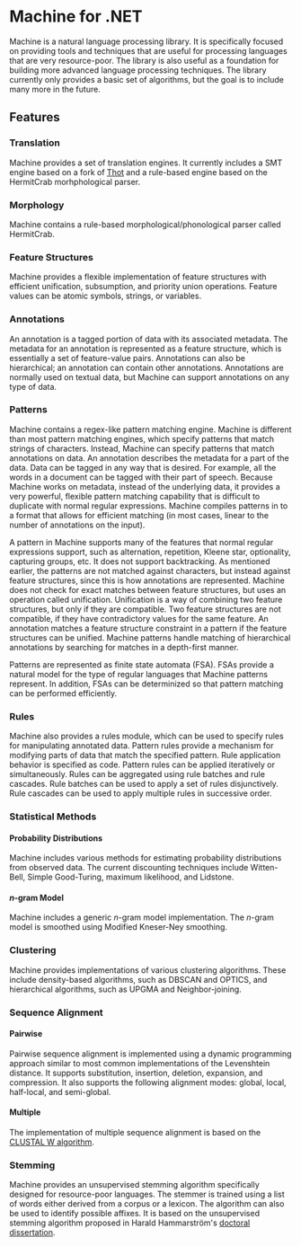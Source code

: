 # Machine for .NET
Machine is a natural language processing library. It is specifically focused on providing tools and techniques that are useful for processing languages that are very resource-poor. The library is also useful as a foundation for building more advanced language processing techniques. The library currently only provides a basic set of algorithms, but the goal is to include many more in the future.

## Features

### Translation
Machine provides a set of translation engines. It currently includes a SMT engine based on a fork of [Thot](https://github.com/sillsdev/thot) and a rule-based engine based on the HermitCrab morhphological parser.

### Morphology
Machine contains a rule-based morphological/phonological parser called HermitCrab.

### Feature Structures
Machine provides a flexible implementation of feature structures with efficient unification, subsumption, and priority union operations. Feature values can be atomic symbols, strings, or variables.

### Annotations
An annotation is a tagged portion of data with its associated metadata. The metadata for an annotation is represented as a feature structure, which is essentially a set of feature-value pairs. Annotations can also be hierarchical; an annotation can contain other annotations. Annotations are normally used on textual data, but Machine can support annotations on any type of data.

### Patterns
Machine contains a regex-like pattern matching engine. Machine is different than most pattern matching engines, which specify patterns that match strings of characters. Instead, Machine can specify patterns that match annotations on data. An annotation describes the metadata for a part of the data. Data can be tagged in any way that is desired. For example, all the words in a document can be tagged with their part of speech. Because Machine works on metadata, instead of the underlying data, it provides a very powerful, flexible pattern matching capability that is difficult to duplicate with normal regular expressions. Machine compiles patterns in to a format that allows for efficient matching (in most cases, linear to the number of annotations on the input).

A pattern in Machine supports many of the features that normal regular expressions support, such as alternation,
repetition, Kleene star, optionality, capturing groups, etc. It does not support backtracking. As mentioned earlier, the patterns are not matched against characters, but instead against feature structures, since this is how annotations are represented. Machine does not check for exact matches between feature structures, but uses an operation called unification. Unification is a way of combining two feature structures, but only if they are compatible. Two feature structures are not compatible, if they have contradictory values for the same feature. An annotation matches a feature structure constraint in a pattern if the feature structures can be unified. Machine patterns handle matching of hierarchical annotations by searching for matches in a depth-first manner.

Patterns are represented as finite state automata (FSA). FSAs provide a natural model for the type of regular languages that Machine patterns represent. In addition, FSAs can be determinized so that pattern matching can be
performed efficiently.

### Rules
Machine also provides a rules module, which can be used to specify rules for manipulating annotated data. Pattern
rules provide a mechanism for modifying parts of data that match the specified pattern. Rule application behavior
is specified as code. Pattern rules can be applied iteratively or simultaneously. Rules can be aggregated using rule batches and rule cascades. Rule batches can be used to apply a set of rules disjunctively. Rule cascades can be used to apply multiple rules in successive order.

### Statistical Methods

#### Probability Distributions
Machine includes various methods for estimating probability distributions from observed data. The current discounting techniques include Witten-Bell, Simple Good-Turing, maximum likelihood, and Lidstone.

#### *n*-gram Model
Machine includes a generic *n*-gram model implementation. The *n*-gram model is smoothed using Modified Kneser-Ney smoothing.

### Clustering
Machine provides implementations of various clustering algorithms. These include density-based algorithms, such as DBSCAN and OPTICS, and hierarchical algorithms, such as UPGMA and Neighbor-joining.

### Sequence Alignment

#### Pairwise
Pairwise sequence alignment is implemented using a dynamic programming approach similar to most common implementations of the Levenshtein distance. It supports substitution, insertion, deletion, expansion, and compression. It also supports the following alignment modes: global, local, half-local, and semi-global.

#### Multiple
The implementation of multiple sequence alignment is based on the [CLUSTAL W algorithm](https://www-bimas.cit.nih.gov/clustalw/clustalw.html).

### Stemming
Machine provides an unsupervised stemming algorithm specifically designed for resource-poor languages. The stemmer is trained using a list of words either derived from a corpus or a lexicon. The algorithm can also be used to identify possible affixes. It is based on the unsupervised stemming algorithm proposed in Harald Hammarström's [doctoral dissertation](http://aflat.org/files/phd.pdf).
